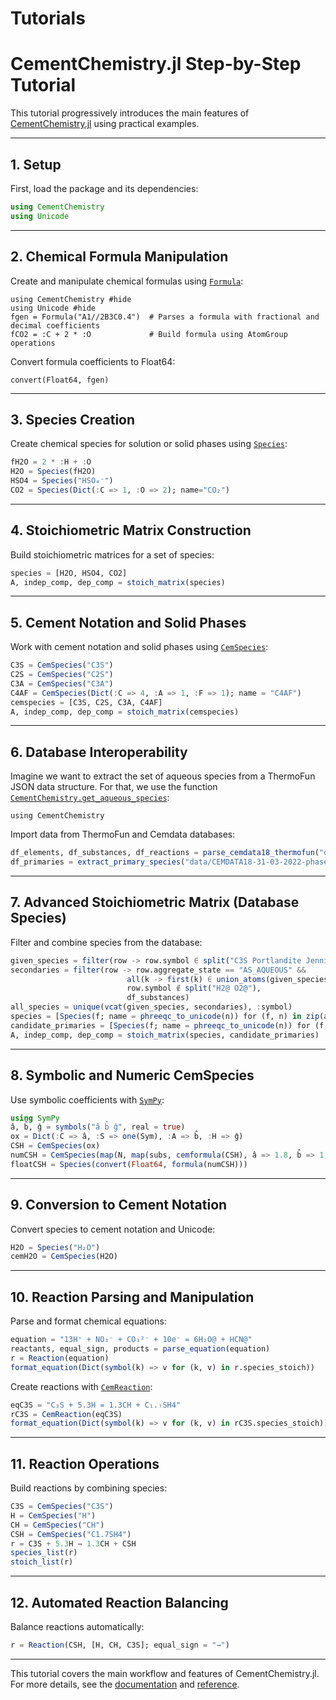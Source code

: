 # Tutorials



# CementChemistry.jl Step-by-Step Tutorial

This tutorial progressively introduces the main features of [CementChemistry.jl](src/CementChemistry.jl) using practical examples.

---

## 1. Setup

First, load the package and its dependencies:

```julia
using CementChemistry
using Unicode
```

---

## 2. Chemical Formula Manipulation

Create and manipulate chemical formulas using [`Formula`](src/formulas.jl):

```@example
using CementChemistry #hide
using Unicode #hide
fgen = Formula("A1//2B3C0.4")  # Parses a formula with fractional and decimal coefficients
fCO2 = :C + 2 * :O             # Build formula using AtomGroup operations
```

Convert formula coefficients to Float64:

```@example
convert(Float64, fgen)
```

---

## 3. Species Creation

Create chemical species for solution or solid phases using [`Species`](src/species.jl):

```julia
fH2O = 2 * :H + :O
H2O = Species(fH2O)
HSO4 = Species("HSO₄⁻")
CO2 = Species(Dict(:C => 1, :O => 2); name="CO₂")
```

---

## 4. Stoichiometric Matrix Construction

Build stoichiometric matrices for a set of species:

```julia
species = [H2O, HSO4, CO2]
A, indep_comp, dep_comp = stoich_matrix(species)
```

---

## 5. Cement Notation and Solid Phases

Work with cement notation and solid phases using [`CemSpecies`](src/species.jl):

```julia
C3S = CemSpecies("C3S")
C2S = CemSpecies("C2S")
C3A = CemSpecies("C3A")
C4AF = CemSpecies(Dict(:C => 4, :A => 1, :F => 1); name = "C4AF")
cemspecies = [C3S, C2S, C3A, C4AF]
A, indep_comp, dep_comp = stoich_matrix(cemspecies)
```

---

## 6. Database Interoperability
Imagine we want to extract the set of aqueous species from a ThermoFun JSON data structure. For that, we use the function
[`CementChemistry.get_aqueous_species`](@ref):

```@example
using CementChemistry

```

Import data from ThermoFun and Cemdata databases:

```julia
df_elements, df_substances, df_reactions = parse_cemdata18_thermofun("data/cemdata18-merged.json")
df_primaries = extract_primary_species("data/CEMDATA18-31-03-2022-phaseVol.dat")
```


---

## 7. Advanced Stoichiometric Matrix (Database Species)

Filter and combine species from the database:

```julia
given_species = filter(row -> row.symbol ∈ split("C3S Portlandite Jennite H2O@"), df_substances)
secondaries = filter(row -> row.aggregate_state == "AS_AQUEOUS" &&
                          all(k -> first(k) ∈ union_atoms(given_species.atoms), row.atoms) &&
                          row.symbol ∉ split("H2@ O2@"),
                          df_substances)
all_species = unique(vcat(given_species, secondaries), :symbol)
species = [Species(f; name = phreeqc_to_unicode(n)) for (f, n) in zip(all_species.formula, all_species.symbol)]
candidate_primaries = [Species(f; name = phreeqc_to_unicode(n)) for (f, n) in zip(df_primaries.formula, df_primaries.symbol)]
A, indep_comp, dep_comp = stoich_matrix(species, candidate_primaries)
```

---

## 8. Symbolic and Numeric CemSpecies

Use symbolic coefficients with [`SymPy`](https://github.com/JuliaPy/SymPy.jl):

```julia
using SymPy
â, b̂, ĝ = symbols("â b̂ ĝ", real = true)
ox = Dict(:C => â, :S => one(Sym), :A => b̂, :H => ĝ)
CSH = CemSpecies(ox)
numCSH = CemSpecies(map(N, map(subs, cemformula(CSH), â => 1.8, b̂ => 1, ĝ => 5)))
floatCSH = Species(convert(Float64, formula(numCSH)))
```

---

## 9. Conversion to Cement Notation

Convert species to cement notation and Unicode:

```julia
H2O = Species("H₂O")
cemH2O = CemSpecies(H2O)
```

---

## 10. Reaction Parsing and Manipulation

Parse and format chemical equations:

```julia
equation = "13H⁺ + NO₃⁻ + CO₃²⁻ + 10e⁻ = 6H₂O@ + HCN@"
reactants, equal_sign, products = parse_equation(equation)
r = Reaction(equation)
format_equation(Dict(symbol(k) => v for (k, v) in r.species_stoich))
```

Create reactions with [`CemReaction`](src/reactions.jl):

```julia
eqC3S = "C₃S + 5.3H = 1.3CH + C₁.₇SH4"
rC3S = CemReaction(eqC3S)
format_equation(Dict(symbol(k) => v for (k, v) in rC3S.species_stoich))
```

---

## 11. Reaction Operations

Build reactions by combining species:

```julia
C3S = CemSpecies("C3S")
H = CemSpecies("H")
CH = CemSpecies("CH")
CSH = CemSpecies("C1.7SH4")
r = C3S + 5.3H ↔ 1.3CH + CSH
species_list(r)
stoich_list(r)
```

---

## 12. Automated Reaction Balancing

Balance reactions automatically:

```julia
r = Reaction(CSH, [H, CH, C3S]; equal_sign = "→")
```

---

This tutorial covers the main workflow and features of CementChemistry.jl. For more details, see the [documentation](https://jfbarthelemy.github.io/CementChemistry.jl/dev/) and [reference](docs/src/reference.md).